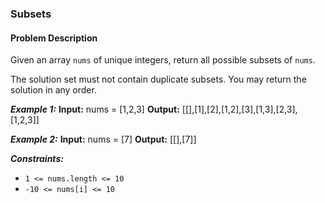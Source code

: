 ### Subsets

#### Problem Description

Given an array `nums` of unique integers, return all possible subsets of `nums`.

The solution set must not contain duplicate subsets. You may return the solution in any order.

**_Example 1:_**
**Input:** nums = [1,2,3]
**Output:** [[],[1],[2],[1,2],[3],[1,3],[2,3],[1,2,3]]

**_Example 2:_**
**Input:** nums = [7]
**Output:** [[],[7]]

**_Constraints:_**

- `1 <= nums.length <= 10`
- `-10 <= nums[i] <= 10`
